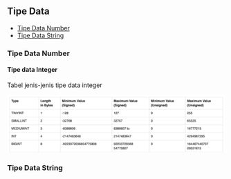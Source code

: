 ## Tipe Data

- [Tipe Data Number ](#tipe-data-number)
- [Tipe Data String ](#tipe-data-string)

### Tipe Data Number

#### Tipe data Integer

Tabel jenis-jenis tipe data integer

<img src="../images/Tipe-data-number-integer.png">

### Tipe Data String
